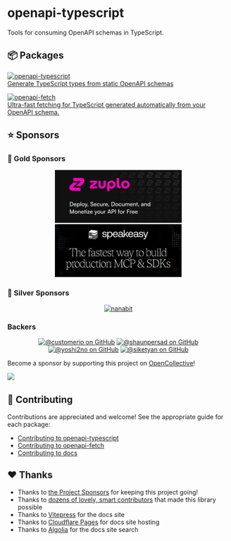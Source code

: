 # openapi-typescript

Tools for consuming OpenAPI schemas in TypeScript.

## 📦 Packages

<a href="./packages/openapi-typescript"><img src="./docs/public/assets/openapi-ts.svg" alt="openapi-typescript" width="200" height="40" /><br />
Generate TypeScript types from static OpenAPI schemas
</a>

<a href="./packages/openapi-fetch"><img src="./docs/public/assets/openapi-fetch.svg" alt="openapi-fetch" width="216" height="40" /><br />
Ultra-fast fetching for TypeScript generated automatically from your OpenAPI schema.
</a>

## ⭐ Sponsors

### 🥇 Gold Sponsors

<p align="center">
  <a href="https://zuplo.link/openapi-ts-gh"><img width="288" height="120" alt="Zuplo" src="./docs/public/assets/zuplo.svg"></a>
  <a href="https://www.speakeasy.com/editor?utm_source=pow_openapi_ts" target="_blank"><img width="288" height="120" src="./docs/public/assets/speakeasy.png" /></a>
</p>

### 🥈 Silver Sponsors

<p align="center"><a href="https://github.com/nanabit-inc"><img width="128" height="128" alt="nanabit" src="https://avatars.githubusercontent.com/u/154126976?s=200&v=4"></a></p>

### Backers

<p align="center">
  <a href="https://github.com/customerio"><img width="64" height="64" alt="@customerio on GitHub" src="https://avatars.githubusercontent.com/u/1152079?s=200&v=4"></a>
  <a href="https://github.com/shaunpersad"><img width="64" height="64" alt="@shaunpersad on GitHub" src="https://avatars.githubusercontent.com/u/1702976?s=52&v=4"></a>
  <a href="https://github.com/yoshi2no"><img width="64" height="64" alt="@yoshi2no on GitHub" src="https://avatars.githubusercontent.com/u/57059705?v=4"></a>
  <a href="https://github.com/siketyan"><img width="64" height="64" alt="@siketyan on GitHub" src="https://avatars.githubusercontent.com/u/12772118?v=4"></a>
</p>

Become a sponsor by supporting this project on [OpenCollective](https://opencollective.com/openapi-ts)!

<a href="https://opencollective.com/openapi-ts/donate" target="_blank">
  <img src="https://opencollective.com/openapi-ts/donate/button@2x.png?color=blue" width="300" />
</a>

## 🤝 Contributing

Contributions are appreciated and welcome! See the appropriate guide for each package:

- [Contributing to openapi-typescript](./packages/openapi-typescript/CONTRIBUTING.md)
- [Contributing to openapi-fetch](./packages/openapi-fetch/CONTRIBUTING.md)
- [Contributing to docs](./docs/CONTRIBUTING.md)

## ♥️ Thanks

- Thanks to [the Project Sponsors](#-sponsors) for keeping this project going!
- Thanks to [dozens of lovely, smart contributors](https://github.com/openapi-ts/openapi-typescript/graphs/contributors) that made this library possible
- Thanks to [Vitepress](https://vitepress.dev/) for the docs site
- Thanks to [Cloudflare Pages](https://pages.cloudflare.com/) for docs site hosting
- Thanks to [Algolia](https://www.algolia.com/) for the docs site search
